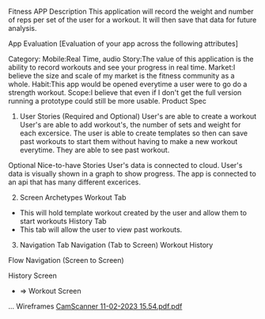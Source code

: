 Fitness APP
Description
This application will record the weight and number of reps per set of the user for a workout. It will then save that data for future analysis. 

App Evaluation
[Evaluation of your app across the following attributes]

Category:
Mobile:Real Time, audio
Story:The value of this application is the ability to record workouts and see your progress in real time. 
Market:I believe the size and scale of my market is the fitness community as a whole. 
Habit:This app would be opened everytime a user were to go do a strength workout. 
Scope:I believe that even if I don't get the full version running a prototype could still be more usable. 
Product Spec
1. User Stories (Required and Optional)
User's are able to create a workout
User's are able to add workout's, the number of sets and weight for each excersice. 
The user is able to create templates so then can save past workouts to start them without having to make a new workout everytime. 
They are able to see past workout. 

Optional Nice-to-have Stories
User's data is connected to cloud. 
User's data is visually shown in a graph to show progress. 
The app is connected to an api that has many different excerices. 

2. Screen Archetypes
Workout Tab
* This will hold template workout created by the user and allow them to start workouts
History Tab
* This tab will allow the user to view past workouts. 

3. Navigation
Tab Navigation (Tab to Screen)
Workout 
History

Flow Navigation (Screen to Screen)

History Screen
* => Workout Screen

...
Wireframes
[CamScanner 11-02-2023 15.54.pdf.pdf](https://github.com/Dragothief/fitnessApp/files/13244000/CamScanner.11-02-2023.15.54.pdf.pdf)
